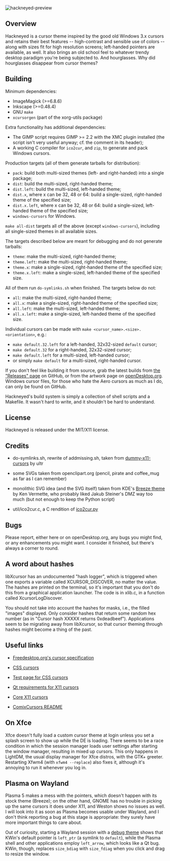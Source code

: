 ![hackneyed-preview](https://raw.githubusercontent.com/Enthymem/hackneyed-x11-cursors/master/preview.png "The sands of time are running out for you, bro")

Overview
--------

Hackneyed is a cursor theme inspired by the good old Windows 3.x cursors and retains their best features -- high-contrast and sensible use of colors -- along with sizes fit for high resolution screens; left-handed pointers are available, as well. It also brings an old school feel to whatever trendy desktop paradigm you're being subjected to. And hourglasses. Why did hourglasses disappear from cursor themes?


Building
--------
Minimum dependencies:

* ImageMagick (>=6.8.6)
* Inkscape (>=0.48.4)
* GNU `make`
* `xcursorgen` (part of the xorg-utils package)

Extra functionality has additional dependencies:

* The GIMP script requires GIMP >= 2.2 with the XMC plugin installed (the script isn't very useful anyway; cf. the comment in its header);
* A working C compiler for `ico2cur`, and `zip`, to generate and pack Windows cursors.

Production targets (all of them generate tarballs for distribution):

* `pack`: build both multi-sized themes (left- and right-handed) into a single package;
* `dist`: build the multi-sized, right-handed theme;
* `dist.left`: build the multi-sized, left-handed theme;
* `dist.x`, where x can be 32, 48 or 64: build a single-sized, right-handed theme of the specified size;
* `dist.x.left`, where x can be 32, 48 or 64: build a single-sized, left-handed theme of the specified size;
* `windows-cursors` for Windows.

`make all-dist` targets all of the above (except `windows-cursors`), including all single-sized themes in all available sizes.

The targets described below are meant for debugging and do not generate tarballs:

* `theme`: make the multi-sized, right-handed theme;
* `theme.left`: make the multi-sized, right-handed theme;
* `theme.x`: make a single-sized, right-handed theme of the specified size;
* `theme.x.left`: make a single-sized, left-handed theme of the specified size.

All of them run `do-symlinks.sh` when finished. The targets below do not:

* `all`: make the multi-sized, right-handed theme;
* `all.x`: make a single-sized, right-handed theme of the specified size;
* `all.left`: make the multi-sized, left-handed theme;
* `all.x.left`: make a single-sized, left-handed theme of the specified size.

Individual cursors can be made with `make <cursor_name>.<size>.<orientation>`, e.g.:

* `make default.32.left` for a left-handed, 32x32-sized `default` cursor;
* `make default.32` for a right-handed, 32x32-sized cursor;
* `make default.left` for a multi-sized, left-handed cursor;
* or simply `make default` for a multi-sized, right-handed cursor.

If you don't feel like building it from source, grab the latest builds from [the "Releases" page](https://github.com/Enthymem/hackneyed-x11-cursors/releases) on GitHub, or from the artwork page on [openDesktop.org](https://www.opendesktop.org/p/999998/). Windows cursor files, for those who hate the Aero cursors as much as I do, can only be found on GitHub.

Hackneyed's build system is simply a collection of shell scripts and a Makefile. It wasn't hard to write, and it shouldn't be hard to understand.

License
-------
Hackneyed is released under the MIT/X11 license.

Credits
-------
* do-symlinks.sh, rewrite of addmissing.sh, taken from [dummy-x11-cursors](https://www.opendesktop.org/p/999853/) by ultr

* some SVGs taken from openclipart.org (pencil, pirate and coffee_mug as far as I can remember)

* monolithic SVG idea (and the SVG itself) taken from KDE's [Breeze theme](https://github.com/KDE/breeze/tree/master/cursors) by Ken Vermette, who probably liked Jakub Steiner's DMZ way too much (but not enough to keep the Python script)

* util/ico2cur.c, a C rendition of [ico2cur.py](https://gist.github.com/RyanBalfanz/2371463)


Bugs
----
Please report, either here or on openDesktop.org, any bugs you might find, or any enhancements you might want. I consider it finished, but there's always a corner to round.


A word about hashes
-------------------
libXcursor has an undocumented "hash logger", which is triggered when one exports a variable called
XCURSOR_DISCOVER, no matter the value. The hashes are printed on the terminal, so it's important
that you don't do this from a graphical application launcher. The code is in xlib.c, in a function called
XcursorLogDiscover.

You should not take into account the hashes for masks, i.e., the filled
"images" displayed. Only consider hashes that return some random hex number
(as in "Cursor hash XXXXX returns 0xdeadbeef"). Applications seem to be migrating away from libXcursor, so that cursor theming through hashes might become a thing of the past.

Useful links
------------
* [Freedesktop.org's cursor specification](http://www.freedesktop.org/wiki/Specifications/cursor-spec/)

* [CSS cursors](http://dev.w3.org/csswg/css-ui/#propdef-cursor "2drafty4u")

* [Test page for CSS cursors](https://developer.mozilla.org/en-US/docs/Web/CSS/cursor "Firefox is the only browser that uses more than a couple of cursors from the X11 theme")

* [Qt requirements for X11 cursors](http://doc.qt.io/qt-5/qcursor.html#a-note-for-x11-users)

* [Core X11 cursors](http://tronche.com/gui/x/xlib/appendix/b/ "coffee_mug > all")

* [ComixCursors README](http://www.filewatcher.com/d/Debian/all/x11/comixcursors-lefthanded-opaque_0.7.2-3_all.deb.2350708.html)

On Xfce
-------
Xfce doesn't fully load a custom cursor theme at login unless you set a splash screen to show up while the DE is loading. There seems to be a race condition in which the session manager loads user settings after starting the window manager, resulting in mixed up cursors. This only happens in LightDM, the usual display manager for Xfce distros, with the GTK+ greeter. Restarting Xfwm4 (with `xfwm4 --replace`) also fixes it, although it's annoying to run it whenever you log in.

Plasma on Wayland
-----------------
Plasma 5 makes a mess with the pointers, which doesn't happen with its stock theme (Breeze); on the other hand, GNOME has no trouble in picking up the same cursors it does under X11, and Weston shows no issues as well. I will look into it as soon as Plasma becomes usable under Wayland, and I don't think reporting a bug at this stage is appropriate: they surely have more important things to care about.

Out of curiosity, starting a Wayland session with a [debug theme](https://github.com/Enthymem/xcursor-debug-theme) shows that KWin's default pointer is `left_ptr` (a symlink to `default`), while the Plasma shell and other applications employ `left_arrow`, which looks like a Qt bug. KWin, though, replaces `size_bdiag` with `size_fdiag` when you click and drag to resize the window.

